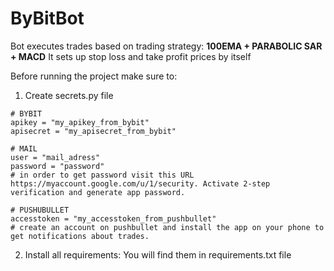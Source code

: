 # ByBitBot

Bot executes trades based on trading strategy: **100EMA + PARABOLIC SAR + MACD**
It sets up stop loss and take profit prices by itself


Before running the project make sure to:

1. Create secrets.py file 

```
# BYBIT
apikey = "my_apikey_from_bybit"
apisecret = "my_apisecret_from_bybit"

# MAIL
user = "mail_adress"
password = "password"  
# in order to get password visit this URL https://myaccount.google.com/u/1/security. Activate 2-step verification and generate app password.

# PUSHUBULLET
accesstoken = "my_accesstoken_from_pushbullet" 
# create an account on pushbullet and install the app on your phone to get notifications about trades.
```


2. Install all requirements:
You will find them in requirements.txt file

